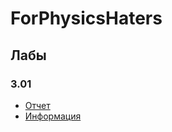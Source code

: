 # ForPhysicsHaters
## Лабы
### 3.01
- [Отчет](https://github.com/yxatabl/ForPhysicsHaters/blob/main/Lab_3.01/Lab_3.01.pdf)
- [Информация](https://github.com/yxatabl/ForPhysicsHaters/blob/main/Lab_3.01/Info_3.01.md)
